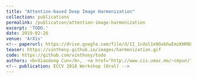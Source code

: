 ```yaml
---
title: "Attention-based Deep Image Harmonization"
collection: publications
permalink: /publication/attention-image-harmonization
excerpt: 'TODO.'
date: 2019-02-26
venue: 'ArXiv'
<!-- paperurl: https://drive.google.com/file/d/1I_1cdol1e9OokhwEmzKHRNkQJyfV4ZT3/view -->
teaser: https://vinthony.github.io/images/harmonization.gif
code: https://github.com/vinthony/todo
authors: <b>Xiaodong Cun</b>,  <a href="http://www.cis.umac.mo/~cmpun/">Chi-Man Pun</a>
<!-- publication: ECCV 2018 Workshop (Oral) -->
---
```


<!-- This paper is about the number 3. The number 4 is left for future work. -->

<!-- [Download paper here](http://academicpages.github.io/files/paper3.pdf) -->
